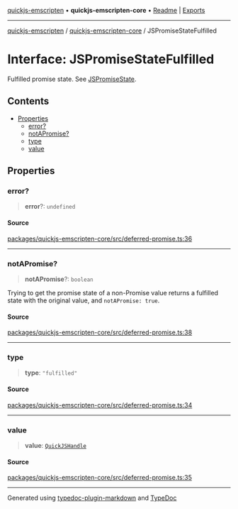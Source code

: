 [quickjs-emscripten](../../packages.md) • **quickjs-emscripten-core** • [Readme](../README.md) \| [Exports](../exports.md)

***

[quickjs-emscripten](../../packages.md) / [quickjs-emscripten-core](../exports.md) / JSPromiseStateFulfilled

# Interface: JSPromiseStateFulfilled

Fulfilled promise state.
See [JSPromiseState](../exports.md#jspromisestate).

## Contents

- [Properties](JSPromiseStateFulfilled.md#properties)
  - [error?](JSPromiseStateFulfilled.md#error)
  - [notAPromise?](JSPromiseStateFulfilled.md#notapromise)
  - [type](JSPromiseStateFulfilled.md#type)
  - [value](JSPromiseStateFulfilled.md#value)

## Properties

### error?

> **error**?: `undefined`

#### Source

[packages/quickjs-emscripten-core/src/deferred-promise.ts:36](https://github.com/justjake/quickjs-emscripten/blob/main/packages/quickjs-emscripten-core/src/deferred-promise.ts#L36)

***

### notAPromise?

> **notAPromise**?: `boolean`

Trying to get the promise state of a non-Promise value returns a fulfilled state with the original value, and `notAPromise: true`.

#### Source

[packages/quickjs-emscripten-core/src/deferred-promise.ts:38](https://github.com/justjake/quickjs-emscripten/blob/main/packages/quickjs-emscripten-core/src/deferred-promise.ts#L38)

***

### type

> **type**: `"fulfilled"`

#### Source

[packages/quickjs-emscripten-core/src/deferred-promise.ts:34](https://github.com/justjake/quickjs-emscripten/blob/main/packages/quickjs-emscripten-core/src/deferred-promise.ts#L34)

***

### value

> **value**: [`QuickJSHandle`](../exports.md#quickjshandle)

#### Source

[packages/quickjs-emscripten-core/src/deferred-promise.ts:35](https://github.com/justjake/quickjs-emscripten/blob/main/packages/quickjs-emscripten-core/src/deferred-promise.ts#L35)

***

Generated using [typedoc-plugin-markdown](https://www.npmjs.com/package/typedoc-plugin-markdown) and [TypeDoc](https://typedoc.org/)
